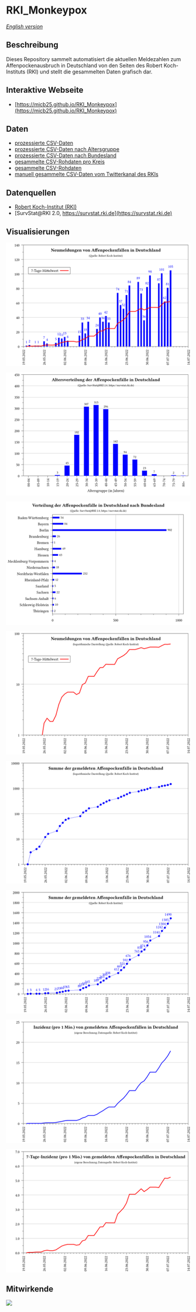 # RKI_Monkeypox

_[English version](README.md)_

## Beschreibung

Dieses Repository sammelt automatisiert die aktuellen Meldezahlen zum Affenpockenausbruch in Deutschland von den Seiten des Robert Koch-Instituts (RKI) und stellt die gesammelten Daten grafisch dar.

## Interaktive Webseite
- [https://micb25.github.io/RKI_Monkeypox](https://micb25.github.io/RKI_Monkeypox)

## Daten
- [prozessierte CSV-Daten](data/RKI_Monkeypox_processed.csv)
- [prozessierte CSV-Daten nach Altersgruppe](data/RKI_Monkeypox_processed_age_groups.csv)
- [prozessierte CSV-Daten nach Bundesland](data/RKI_Monkeypox_processed_states.csv)
- [gesammelte CSV-Rohdaten pro Kreis](data/RKI_SurvStat_by_date_and_district/)
- [gesammelte CSV-Rohdaten](data/RKI_Monkeypox.csv)
- [manuell gesammelte CSV-Daten vom Twitterkanal des RKIs](data/RKI_Monkeypox_Twitter.csv)

## Datenquellen
- [Robert Koch-Institut (RKI)](https://www.rki.de/DE/Content/InfAZ/A/Affenpocken/Ausbruch-2022-Situation-Deutschland.html)
- [SurvStat@RKI 2.0, https://survstat.rki.de](https://survstat.rki.de)

## Visualisierungen
![](plots_de/plot_num_cases.png)

![](plots_de/plot_age_groups.png)

![](plots_de/plot_states.png)

![](plots_de/plot_num_cases_log.png)

![](plots_de/plot_sum_cases_log.png)

![](plots_de/plot_sum_cases.png)

![](plots_de/plot_incidence.png)

![](plots_de/plot_7d_incidence.png)

## Mitwirkende
<a href="https://github.com/micb25/RKI_Monkeypox/graphs/contributors"><img src="https://contrib.rocks/image?repo=micb25/RKI_Monkeypox" /></a>
